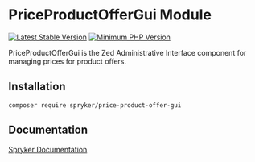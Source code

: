 # PriceProductOfferGui Module
[![Latest Stable Version](https://poser.pugx.org/spryker/price-product-offer-gui/v/stable.svg)](https://packagist.org/packages/spryker/price-product-offer-gui)
[![Minimum PHP Version](https://img.shields.io/badge/php-%3E%3D%208.3-8892BF.svg)](https://php.net/)

PriceProductOfferGui is the Zed Administrative Interface component for managing prices for product offers.

## Installation

```
composer require spryker/price-product-offer-gui
```

## Documentation

[Spryker Documentation](https://docs.spryker.com)
